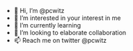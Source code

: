 - 👋 Hi, I’m @pcwitz
- 👀 I’m interested in your interest in me
- 🌱 I’m currently learning
- 💞️ I’m looking to elaborate collaboration 
- 📫 Reach me on twitter @pcwitz

<!---
pcwitz/pcwitz is a ✨ special ✨ repository because its `README.md` (this file) appears on your GitHub profile.
You can click the Preview link to take a look at your changes.
--->
